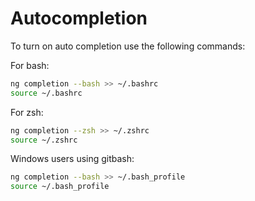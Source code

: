 # Autocompletion

To turn on auto completion use the following commands:

For bash:
```bash
ng completion --bash >> ~/.bashrc
source ~/.bashrc
```

For zsh:
```bash
ng completion --zsh >> ~/.zshrc
source ~/.zshrc
```

Windows users using gitbash:
```bash
ng completion --bash >> ~/.bash_profile
source ~/.bash_profile
```